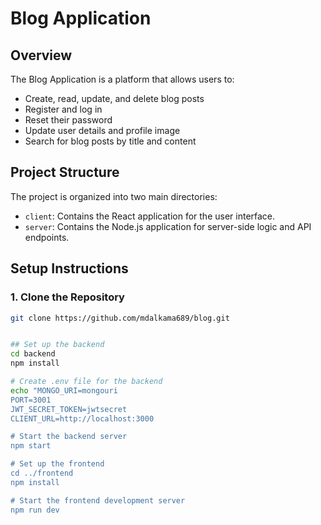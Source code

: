 # Blog Application

## Overview

The Blog Application is a platform that allows users to:
- Create, read, update, and delete blog posts
- Register and log in
- Reset their password
- Update user details and profile image
- Search for blog posts by title and content

## Project Structure

The project is organized into two main directories:
- `client`: Contains the React application for the user interface.
- `server`: Contains the Node.js application for server-side logic and API endpoints.

## Setup Instructions

### 1. Clone the Repository

```bash
git clone https://github.com/mdalkama689/blog.git


## Set up the backend
cd backend
npm install

# Create .env file for the backend
echo "MONGO_URI=mongouri
PORT=3001
JWT_SECRET_TOKEN=jwtsecret
CLIENT_URL=http://localhost:3000

# Start the backend server
npm start

# Set up the frontend
cd ../frontend
npm install

# Start the frontend development server
npm run dev
